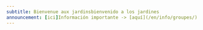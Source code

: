 ```yaml
---
subtitle: Bienvenue aux jardinsbienvenido a los jardines
announcement: [ici]Información importante -> [aquí](/en/info/groupes/)
---
```

